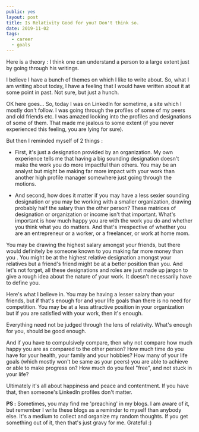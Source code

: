 ```yaml
---
public: yes
layout: post
title: Is Relativity Good for you? Don't think so.
date: 2019-11-02
tags:
  - career
  - goals
---
```


Here is a theory : I think one can understand a person to a large extent just by going through his writings.

I believe I have a bunch of themes on which I like to write about. So, what I am writing about today, I have a feeling that I would have written about it at some point in past. Not sure, but just a hunch.

OK here goes... So, today I was on LinkedIn for sometime, a site which I mostly don't follow. I was going through the profiles of some of my peers and old friends etc. I was amazed looking into the profiles and designations of some of them. That made me jealous to some extent (if you never experienced this feeling, you are lying for sure).

But then I reminded myself of 2 things :

- First, it's just a designation provided by an organization. My own experience tells me that having a big sounding designation doesn't make the work you do more impactful than others. You may be an analyst but might be making far more impact with your work than another high profile manager somewhere just going through the motions. 

- And second, how does it matter if you may have a less sexier sounding designation or you may be working with a smaller organization, drawing probably half the salary than the other person? These matrices of designation or organization or income isn't that important. What's important is how much happy you are with the work you do and whether you think what you do matters. And that's irrespective of whether you are an entrepreneur or a worker, or a freelancer, or work at home mom. 


You may be drawing the highest salary amongst your friends, but there would definitely be someone known to you making far more money than you . You might be at the highest relative designation amongst your relatives but a friend's friend might be at a better position than you. And let's not forget, all these designations and roles are just made up jargon to give a rough idea about the nature of your work. It doesn't necessarily have to define you.

Here's what I believe in. You may be having a lesser salary than your friends, but if that's enough for and your life goals than there is no need for competition. You may be at a less attractive position in your organization but if you are satisfied with your work, then it's enough.

Everything need not be judged through the lens of relativity. What's enough for you, should be good enough.

And if you have to compulsively compare, then why not compare how much happy you are as compared to the other person? How much time do you have for your health, your family and your hobbies? How many of your life goals (which mostly won't be same as your peers) you are able to achieve or able to make progress on? How much do you feel "free", and not stuck in your life?

Ultimately it's all about happiness and peace and contentment. If you have that, then someone's LinkedIn profiles don't matter.

**PS :** Sometimes, you may find me 'preaching' in my blogs. I am aware of it, but remember I write these blogs as a reminder to myself than anybody else. It's a medium to collect and organize my random thoughts. If you get something out of it, then that's just gravy for me. Grateful :)
